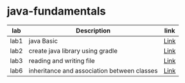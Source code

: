 # java-fundamentals

| lab  |Description           |          link        |
|------|----------------------|----------------------|
| lab1 | java Basic           |[Link](basics)        |
| lab2 | create java library using gradle|[Link](basiclibrary)  |
| lab3 | reading and writing file|[Link](linter)        |
| lab6 |inheritance and association between classes |[Link](./inheritance/readme.md)   |
